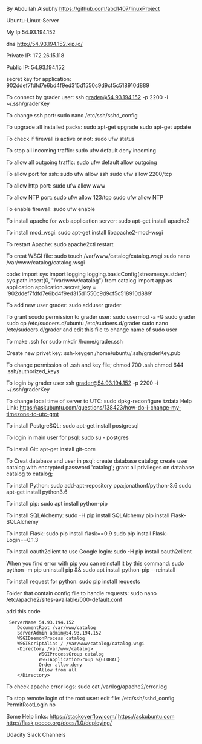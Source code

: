 By Abdullah Alsubhy
https://github.com/abd1407/linuxProject


Ubuntu-Linux-Server

My Ip 
54.93.194.152

dns
http://54.93.194.152.xip.io/

Private IP:
172.26.15.118

Public IP:
54.93.194.152


secret key for application:
902ddef7fdfd7e6bd4f9ed315d1550c9d9cf5c518910d889


To connect by grader user:
ssh grader@54.93.194.152 -p 2200 -i ~/.ssh/graderKey

To change ssh port:
sudo nano /etc/ssh/sshd_config

To upgrade all installed packs:
sudo apt-get upgrade
sudo apt-get update


To check if firewall is active or not:
sudo ufw status

To stop all incoming traffic:
sudo ufw default deny incoming

To allow all outgoing traffic:
sudo ufw default allow outgoing

To allow port for ssh:
sudo ufw allow ssh
sudo ufw allow 2200/tcp

To allow http port:
sudo ufw allow www

To allow NTP port:
sudo ufw allow 123/tcp
sudo ufw allow NTP

To enable firewall:
sudo ufw enable


To install apache for web application server:
sudo apt-get install apache2


To install mod_wsgi: 
sudo apt-get install libapache2-mod-wsgi


To restart Apache:
sudo apache2ctl restart


To creat WSGI file:
sudo touch /var/www/catalog/catalog.wsgi
sudo nano /var/www/catalog/catalog.wsgi

code:
import sys
import logging
logging.basicConfig(stream=sys.stderr)
sys.path.insert(0, "/var/www/catalog")
from catalog import app as application
application.secret_key = '902ddef7fdfd7e6bd4f9ed315d1550c9d9cf5c518910d889'



To add new user grader:
sudo adduser grader


To grant soudo permission to grader user:
sudo usermod -a -G sudo grader
sudo cp /etc/sudoers.d/ubuntu /etc/sudoers.d/grader
sudo nano /etc/sudoers.d/grader
and edit this file to change name of sudo user

To make .ssh for 
sudo mkdir /home/grader.ssh

Create new privet key:
ssh-keygen
/home/ubuntu/.ssh/graderKey.pub

To change permission of .ssh and key file;
chmod 700 .ssh
chmod 644 .ssh/authorized_keys


To login by grader user
ssh grader@54.93.194.152 -p 2200 -i ~/.ssh/graderKey


To change local time of server to UTC:
sudo dpkg-reconfigure tzdata
Help Link: https://askubuntu.com/questions/138423/how-do-i-change-my-timezone-to-utc-gmt



To install PostgreSQL:
sudo apt-get install postgresql

To login in main user for psql:
sudo su - postgres

To install Git:
apt-get install git-core


To Creat database and user in psql:
create database catalog;
create user catalog with encrypted password 'catalog';
grant all privileges on database catalog to catalog;



To install Python:
sudo add-apt-repository ppa:jonathonf/python-3.6
sudo apt-get install python3.6

To install pip:
sudo apt install python-pip

To install SQLAlchemy:
sudo -H pip install SQLAlchemy
pip install Flask-SQLAlchemy

To install Flask:
sudo  pip install flask==0.9
sudo  pip install Flask-Login==0.1.3


To install oauth2client to use Google login:
sudo -H pip install oauth2client


When you find error with pip you can reinstall it by this command:
sudo python -m pip uninstall pip && sudo apt install python-pip --reinstall

To install request for python:
sudo pip install requests

Folder that contain config file to handle requests:
sudo nano /etc/apache2/sites-available/000-default.conf

add this code

     ServerName 54.93.194.152
        DocumentRoot /var/www/catalog
        ServerAdmin admin@54.93.194.152
        WSGIDaemonProcess catalog
        WSGIScriptAlias / /var/www/catalog/catalog.wsgi
        <Directory /var/www/catalog>
                WSGIProcessGroup catalog
                WSGIApplicationGroup %{GLOBAL}
                Order allow,deny
                Allow from all
        </Directory>



To check apache error logs:
sudo cat /var/log/apache2/error.log



To stop remote login of the root user:
edit file:  /etc/ssh/sshd_config
PermitRootLogin no


Some Help links:
https://stackoverflow.com/
https://askubuntu.com
http://flask.pocoo.org/docs/1.0/deploying/

Udacity Slack Channels
